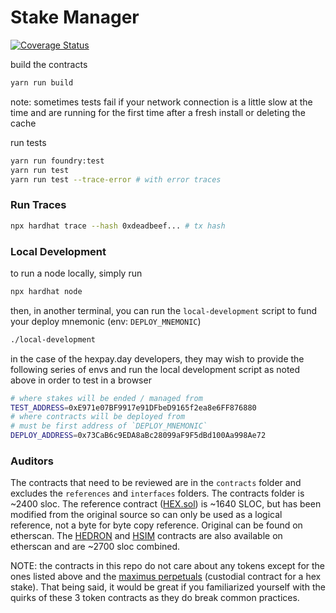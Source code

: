# Stake Manager

[![Coverage Status](https://coveralls.io/repos/github/hexpay-day/stake-manager/badge.svg?branch=master)](https://coveralls.io/github/hexpay-day/stake-manager?branch=master)

build the contracts
```bash
yarn run build
```

note: sometimes tests fail if your network connection is a little slow at the time and are running for the first time after a fresh install or deleting the cache

run tests
```bash
yarn run foundry:test
yarn run test
yarn run test --trace-error # with error traces
```

### Run Traces

```bash
npx hardhat trace --hash 0xdeadbeef... # tx hash
```

### Local Development

to run a node locally, simply run
```bash
npx hardhat node
```

then, in another terminal, you can run the `local-development` script to fund your deploy mnemonic (env: `DEPLOY_MNEMONIC`)
```bash
./local-development
```

in the case of the hexpay.day developers, they may wish to provide the following series of envs and run the local development script as noted above in order to test in a browser
```bash
# where stakes will be ended / managed from
TEST_ADDRESS=0xE971e07BF9917e91DFbeD9165f2ea8e6FF876880
# where contracts will be deployed from
# must be first address of `DEPLOY_MNEMONIC`
DEPLOY_ADDRESS=0x73CaB6c9EDA8aBc28099aF9F5dBd100Aa998Ae72
```

### Auditors

The contracts that need to be reviewed are in the `contracts` folder and excludes the `references` and `interfaces` folders. The contracts folder is ~2400 sloc. The reference contract ([HEX.sol](https://etherscan.io/token/0x2b591e99afe9f32eaa6214f7b7629768c40eeb39#code)) is ~1640 SLOC, but has been modified from the original source so can only be used as a logical reference, not a byte for byte copy reference. Original can be found on etherscan. The [HEDRON](https://etherscan.io/token/0x3819f64f282bf135d62168c1e513280daf905e06#code) and [HSIM](https://etherscan.io/token/0x8bd3d1472a656e312e94fb1bbdd599b8c51d18e3#code) contracts are also available on etherscan and are ~2700 sloc combined.

NOTE: the contracts in this repo do not care about any tokens except for the ones listed above and the [maximus perpetuals](https://github.com/hexpay-day/stake-manager/master/contracts/MaximusStakeManager.sol#L30-L34) (custodial contract for a hex stake). That being said, it would be great if you familiarized yourself with the quirks of these 3 token contracts as they do break common practices.
